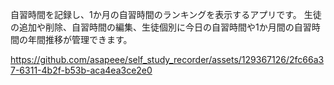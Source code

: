 自習時間を記録し、1か月の自習時間のランキングを表示するアプリです。
生徒の追加や削除、自習時間の編集、生徒個別に今日の自習時間や1か月間の自習時間の年間推移が管理できます。

https://github.com/asapeee/self_study_recorder/assets/129367126/2fc66a37-6311-4b2f-b53b-aca4ea3ce2e0

